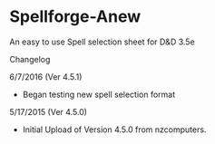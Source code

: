 # Spellforge-Anew
An easy to use Spell selection sheet for D&D 3.5e

Changelog

6/7/2016 (Ver 4.5.1)
* Began testing new spell selection format

5/17/2015 (Ver 4.5.0)
* Initial Upload of Version 4.5.0 from nzcomputers.
